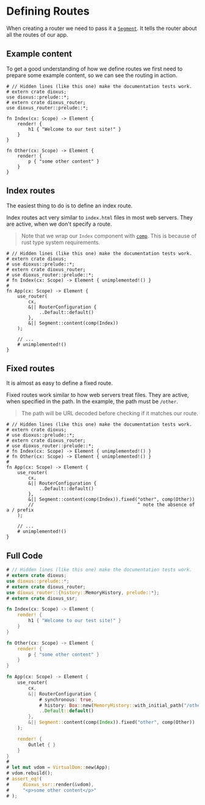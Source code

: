 # Defining Routes

When creating a router we need to pass it a [`Segment`]. It tells the router
about all the routes of our app.

## Example content
To get a good understanding of how we define routes we first need to prepare
some example content, so we can see the routing in action.

```rust,no_run
# // Hidden lines (like this one) make the documentation tests work.
# extern crate dioxus;
use dioxus::prelude::*;
# extern crate dioxus_router;
use dioxus_router::prelude::*;

fn Index(cx: Scope) -> Element {
    render! {
        h1 { "Welcome to our test site!" }
    }
}

fn Other(cx: Scope) -> Element {
    render! {
        p { "some other content" }
    }
}
```

## Index routes
The easiest thing to do is to define an index route.

Index routes act very similar to `index.html` files in most web servers. They
are active, when we don't specify a route.

> Note that we wrap our `Index` component with [`comp`]. This is because of
> rust type system requirements.

```rust,no_run
# // Hidden lines (like this one) make the documentation tests work.
# extern crate dioxus;
# use dioxus::prelude::*;
# extern crate dioxus_router;
# use dioxus_router::prelude::*;
# fn Index(cx: Scope) -> Element { unimplemented!() }
#
fn App(cx: Scope) -> Element {
    use_router(
        cx,
        &|| RouterConfiguration {
            ..Default::default()
        },
        &|| Segment::content(comp(Index))
    );

    // ...
    # unimplemented!()
}
```

## Fixed routes
It is almost as easy to define a fixed route.

Fixed routes work similar to how web servers treat files. They are active, when
specified in the path. In the example, the path must be `/other`.

> The path will be URL decoded before checking if it matches our route.

```rust,no_run
# // Hidden lines (like this one) make the documentation tests work.
# extern crate dioxus;
# use dioxus::prelude::*;
# extern crate dioxus_router;
# use dioxus_router::prelude::*;
# fn Index(cx: Scope) -> Element { unimplemented!() }
# fn Other(cx: Scope) -> Element { unimplemented!() }
#
fn App(cx: Scope) -> Element {
    use_router(
        cx,
        &|| RouterConfiguration {
            ..Default::default()
        },
        &|| Segment::content(comp(Index)).fixed("other", comp(Other))
        //                                      ^ note the absence of a / prefix
    );

    // ...
    # unimplemented!()
}
```

## Full Code
```rust
# // Hidden lines (like this one) make the documentation tests work.
# extern crate dioxus;
use dioxus::prelude::*;
# extern crate dioxus_router;
use dioxus_router::{history::MemoryHistory, prelude::*};
# extern crate dioxus_ssr;

fn Index(cx: Scope) -> Element {
    render! {
        h1 { "Welcome to our test site!" }
    }
}

fn Other(cx: Scope) -> Element {
    render! {
        p { "some other content" }
    }
}

fn App(cx: Scope) -> Element {
    use_router(
        cx,
        &|| RouterConfiguration {
            # synchronous: true,
            # history: Box::new(MemoryHistory::with_initial_path("/other").unwrap()),
            ..Default::default()
        },
        &|| Segment::content(comp(Index)).fixed("other", comp(Other))
    );

    render! {
        Outlet { }
    }
}
#
# let mut vdom = VirtualDom::new(App);
# vdom.rebuild();
# assert_eq!(
#     dioxus_ssr::render(&vdom),
#     "<p>some other content</p>"
# );
```

[`comp`]: https://docs.rs/dioxus-router/latest/dioxus_router/prelude/fn.comp.html
[`Segment`]: https://docs.rs/dioxus-router-core/latest/dioxus_router_core/routes/struct.Segment.html

